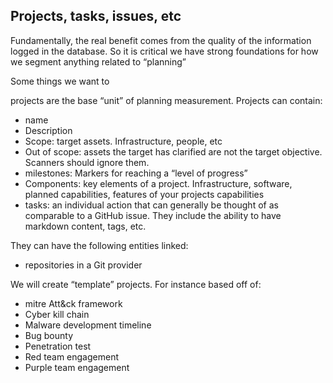 ## Projects, tasks, issues, etc

Fundamentally, the real benefit comes from the quality of the information logged in the database. So it is critical we have strong foundations for how we segment anything related to “planning” 

Some things we want to 

projects are the base “unit” of planning measurement. Projects can contain:

- name
- Description
- Scope: target assets. Infrastructure, people, etc
- Out of scope: assets the target has clarified are not the target objective. Scanners should ignore them.
- milestones: Markers for reaching a “level of progress”
- Components: key elements of a project. Infrastructure, software, planned capabilities, features of your projects capabilities
- tasks: an individual action that can generally be thought of as comparable to a GitHub issue. They include the ability to have markdown content, tags, etc.

They can have the following entities linked:

- repositories in a Git provider

We will create “template” projects. For instance based off of:

- mitre Att&ck framework
- Cyber kill chain
- Malware development timeline
- Bug bounty
- Penetration test
- Red team engagement
- Purple team engagement